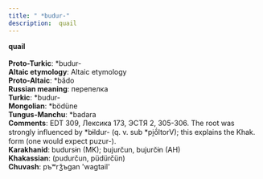 ```yaml
---
title: " *budur-"
description:  quail
---
```

<strong> quail</strong><br><br>
<strong>Proto-Turkic</strong>:  *budur-<br>
<strong>Altaic etymology</strong>:  Altaic etymology<br>
<strong> Proto-Altaic</strong>:  *bădo<br>
<strong>Russian meaning</strong>:  перепелка<br>
<strong>Turkic</strong>:  *budur-<br>
<strong>Mongolian</strong>:  *bödüne<br>
<strong>Tungus-Manchu</strong>:  *badara<br>
<strong>Comments</strong>:  EDT 309, Лексика 173, ЭСТЯ 2, 305-306. The root was strongly influenced by *bɨldur- (q. v. sub *pi̯ŏ́ltorV); this explains the Khak. form (one would expect puzur-).<br>
<strong>Karakhanid</strong>:  budursɨn (MK); bujurčun, bujurčɨn (AH)<br>
<strong>Khakassian</strong>:  (pudurčun, püdürčün)<br>
<strong>Chuvash</strong>:  pъʷrǯъgan 'wagtail'<br>


